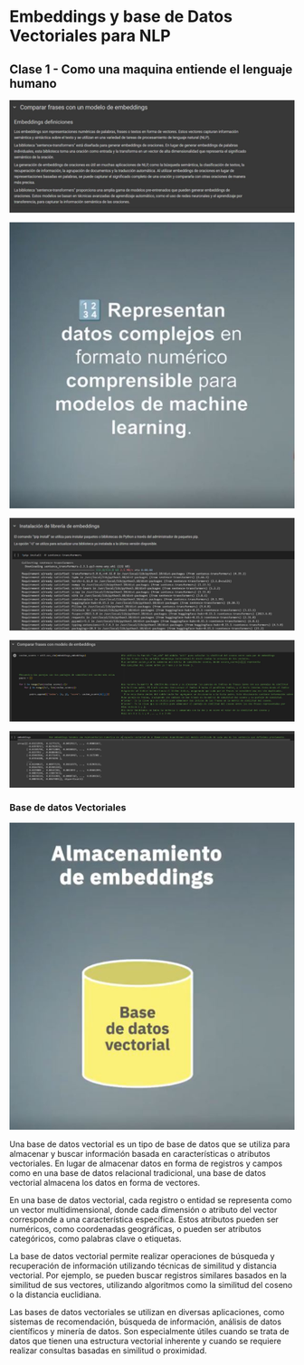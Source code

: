 # Embeddings y base de Datos Vectoriales para NLP

## Clase 1 - Como una maquina entiende el lenguaje humano

![image](src/4.JPG)

![image](src/1.JPG)

![image](src/5.JPG)

![image](src/6.JPG)

![image](src/7.JPG)

### Base de datos Vectoriales
![image](src/2.JPG)


Una base de datos vectorial es un tipo de base de datos que se utiliza para almacenar y buscar información basada en características o atributos vectoriales. En lugar de almacenar datos en forma de registros 
y campos como en una base de datos relacional tradicional, una base de datos vectorial almacena los datos en forma de vectores.

En una base de datos vectorial, cada registro o entidad se representa como un vector multidimensional, donde cada dimensión o atributo del vector corresponde a una característica específica. Estos atributos pueden ser numéricos,
como coordenadas geográficas, o pueden ser atributos categóricos, como palabras clave o etiquetas.

La base de datos vectorial permite realizar operaciones de búsqueda y recuperación de información utilizando técnicas de similitud y distancia vectorial. Por ejemplo, se pueden buscar registros similares basados en la similitud
de sus vectores, utilizando algoritmos como la similitud del coseno o la distancia euclidiana.

Las bases de datos vectoriales se utilizan en diversas aplicaciones, como sistemas de recomendación, búsqueda de información, análisis de datos científicos y minería de datos. Son especialmente útiles cuando se trata de 
datos que tienen una estructura vectorial inherente y cuando se requiere realizar consultas basadas en similitud o proximidad.


